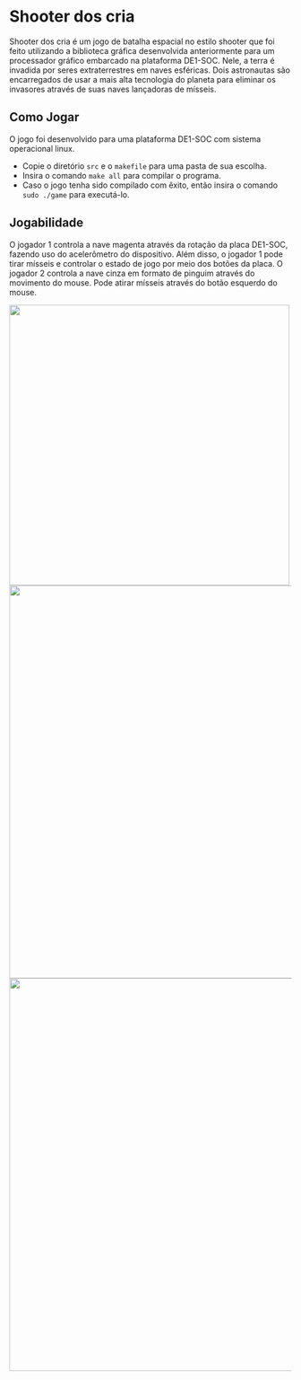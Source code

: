 # Shooter dos cria
Shooter dos cria é um jogo de batalha espacial no estilo shooter que foi feito utilizando a biblioteca gráfica desenvolvida anteriormente para um processador gráfico embarcado na plataforma DE1-SOC.
Nele, a terra é invadida por seres extraterrestres em naves esféricas. Dois astronautas são encarregados de usar a mais alta tecnologia do planeta para eliminar os invasores através de suas naves lançadoras de mísseis.

## Como Jogar

O jogo foi desenvolvido para uma plataforma DE1-SOC com sistema operacional linux. 
- Copie o diretório `src` e o `makefile` para uma pasta de sua escolha.
- Insira o comando `make all` para compilar o programa.
- Caso o jogo tenha sido compilado com êxito, então insira o comando `sudo ./game` para executá-lo.

## Jogabilidade

O jogador 1 controla a nave magenta através da rotação da placa DE1-SOC, fazendo uso do acelerômetro do dispositivo. Além disso, o jogador 1 pode tirar mísseis e controlar o estado de jogo por meio dos botões da placa. O jogador 2 controla a nave cinza em formato de pinguim através do movimento do mouse. Pode atirar mísseis através do botão esquerdo do mouse.

<img src="https://github.com/user-attachments/assets/7485b9bc-31a6-4715-b8c6-df57bbc80b9c" width="500">

<img src="https://github.com/user-attachments/assets/998a3f10-9e1d-4efd-83f7-ceb0bd82720c" width="700">

<img src="https://github.com/user-attachments/assets/f8bf73a8-d905-4a10-b1e1-441fae57c8e1" width="700">




